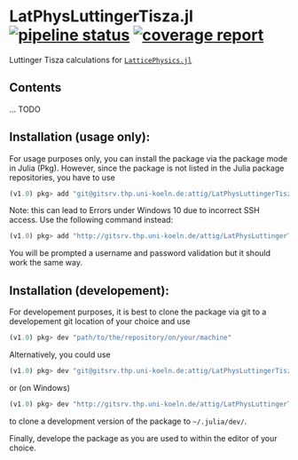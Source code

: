 # LatPhysLuttingerTisza.jl [![pipeline status](http://gitsrv.thp.uni-koeln.de/attig/LatPhysLuttingerTisza.jl/badges/master/pipeline.svg)](http://gitsrv.thp.uni-koeln.de/attig/LatPhysLuttingerTisza.jl/commits/master) [![coverage report](http://gitsrv.thp.uni-koeln.de/attig/LatPhysLuttingerTisza.jl/badges/master/coverage.svg)](http://gitsrv.thp.uni-koeln.de/attig/LatPhysLuttingerTisza.jl/commits/master)

Luttinger Tisza calculations for [`LatticePhysics.jl`](http://gitsrv.thp.uni-koeln.de/attig/LatticePhysics.jl)



## Contents

... TODO




## Installation (usage only):

For usage purposes only, you can install the package via the package mode in Julia (Pkg). However, since the package
is not listed in the Julia package repositories, you have to use
```julia
(v1.0) pkg> add "git@gitsrv.thp.uni-koeln.de:attig/LatPhysLuttingerTisza.jl.git"
```
Note: this can lead to Errors under Windows 10 due to incorrect SSH access. Use the following command instead:
```julia
(v1.0) pkg> add "http://gitsrv.thp.uni-koeln.de/attig/LatPhysLuttingerTisza.jl.git"
```
You will be prompted a username and password validation but it should work the same way.


## Installation (developement):

For developement purposes, it is best to clone the package via git to a developement
git location of your choice and use
```julia
(v1.0) pkg> dev "path/to/the/repository/on/your/machine"
```

Alternatively, you could use
```julia
(v1.0) pkg> dev "git@gitsrv.thp.uni-koeln.de:attig/LatPhysLuttingerTisza.jl.git"
```
or (on Windows)
```julia
(v1.0) pkg> dev "http://gitsrv.thp.uni-koeln.de/attig/LatPhysLuttingerTisza.jl.git"
```
to clone a development version of the package to `~/.julia/dev/`.


Finally, develope the package as you are used to within the editor of your choice.
